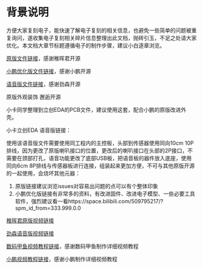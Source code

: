 # 背景说明

方便大家复刻电子，能快速了解电子复刻的相关信息，也避免一些简单的问题被重复询问，遂收集电子复刻相关碎片信息整理出此文档，抛砖引玉，不足之处请大家优化。本文档大章节标题遵循电子的制作步骤，建议小白逐章浏览。 

[原版文件链接](https://github.com/peng-zhihui/ElectronBot)，感谢稚晖君开源

[小鹏优化版文件链接](https://gitee.com/txp666/ElectronBot_Study)，感谢小鹏开源

[语音版文件链接](https://github.com/jinsonli/ElectronBot-Voice)，感谢劲森开源

原版外观装饰 邂逅开源

小卡同学整理到立创EDA的PCB文件，建议使用这套，配合小鹏的原版改进外壳。

小卡立创EDA 语音版链接：

使用该语音版文件需要使用同工程内的主控板，头部到传感器使用同向10cm 10P排线，因为更改了原版喇叭接口的位置，更改后的喇叭接口在头部的2P接口，不需要在颈部打孔，语音功能更改了底部USB板，把语音板的器件放入底座，使用同向6cm 8P排线与传感器板进行连接，组装起来更加方便，不可与其他原版开源的一起使用，会烧坏其他元器：

1. 原版链接建议浏览issues对容易出问题的点可以有个整体印象
2. 小鹏优化版链接有非常多的资料，有改进固件、改进电子模型、一些必要工具软件，强烈建议看一看https://space.bilibili.com/509795217/?spm_id_from=333.999.0.0

[稚晖君原版视频链接](https://www.bilibili.com/video/BV1ka411b76m?spm_id_from=333.999.0.0&vd_source=046e985e3cb192fc5a7f9558a31d078e)

[劲森语音版视频链接](https://www.bilibili.com/video/BV18a411v7JS?spm_id_from=333.999.0.0&vd_source=046e985e3cb192fc5a7f9558a31d078e)

[数码甲鱼视频教程链接](https://space.bilibili.com/1668139036/channel/collectiondetail?sid=443558)，感谢数码甲鱼制作详细视频教程

[小鹏视频教程链接](https://space.bilibili.com/509795217/?spm_id_from=333.999.0.0)，感谢小鹏制作详细视频教程